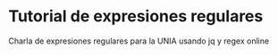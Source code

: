 # Tutorial de expresiones regulares

Charla de expresiones regulares para la UNIA usando jq y regex online
